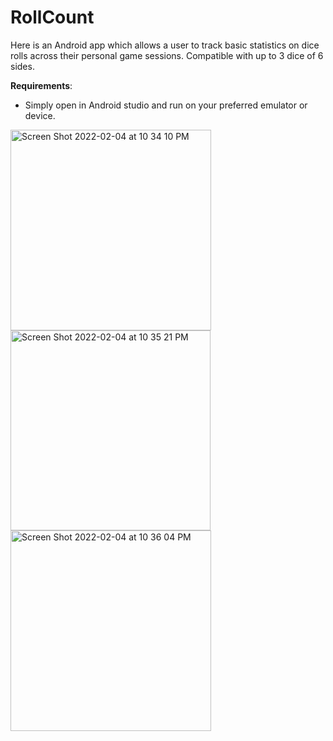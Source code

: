 # RollCount
Here is an Android app which allows a user to track basic statistics on dice rolls across their personal game sessions. Compatible with up to 3 dice of 6 sides. 

**Requirements**:
- Simply open in Android studio and run on your preferred emulator or device.

<img width="321" alt="Screen Shot 2022-02-04 at 10 34 10 PM" src="https://user-images.githubusercontent.com/54760157/152630128-2f0b295f-2b56-44fe-8d36-6c2855172eb0.png">
<img width="320" alt="Screen Shot 2022-02-04 at 10 35 21 PM" src="https://user-images.githubusercontent.com/54760157/152630156-60156272-a87b-4911-9a75-0e934c613ebc.png">
<img width="321" alt="Screen Shot 2022-02-04 at 10 36 04 PM" src="https://user-images.githubusercontent.com/54760157/152630179-54cb7e19-e84a-490d-b9fb-25f58d7314f9.png">
